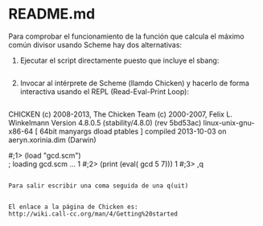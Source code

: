 # README.md

Para comprobar el funcionamiento de la función que calcula el 
máximo común divisor usando Scheme hay dos alternativas:

1) Ejecutar el script directamente puesto que incluye el sbang:

   ```./gcd.smc
   ```
   
2) Invocar al intérprete de Scheme (llamdo Chicken) y hacerlo de forma
   interactiva usando el REPL (Read-Eval-Print Loop):

   ```$csi
CHICKEN
(c) 2008-2013, The Chicken Team
(c) 2000-2007, Felix L. Winkelmann
Version 4.8.0.5 (stability/4.8.0) (rev 5bd53ac)
linux-unix-gnu-x86-64 [ 64bit manyargs dload ptables ]
compiled 2013-10-03 on aeryn.xorinia.dim (Darwin)

#;1> (load "gcd.scm")         
; loading gcd.scm ...
1
#;2> (print (eval( gcd 5 7)))
1
#;3> ,q
```

Para salir escribir una coma seguida de una q(uit)


El enlace a la página de Chicken es:
http://wiki.call-cc.org/man/4/Getting%20started


